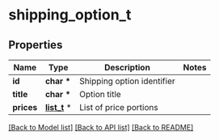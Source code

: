 # shipping_option_t

## Properties
Name | Type | Description | Notes
------------ | ------------- | ------------- | -------------
**id** | **char \*** | Shipping option identifier | 
**title** | **char \*** | Option title | 
**prices** | [**list_t**](labeled_price.md) \* | List of price portions | 

[[Back to Model list]](../README.md#documentation-for-models) [[Back to API list]](../README.md#documentation-for-api-endpoints) [[Back to README]](../README.md)


